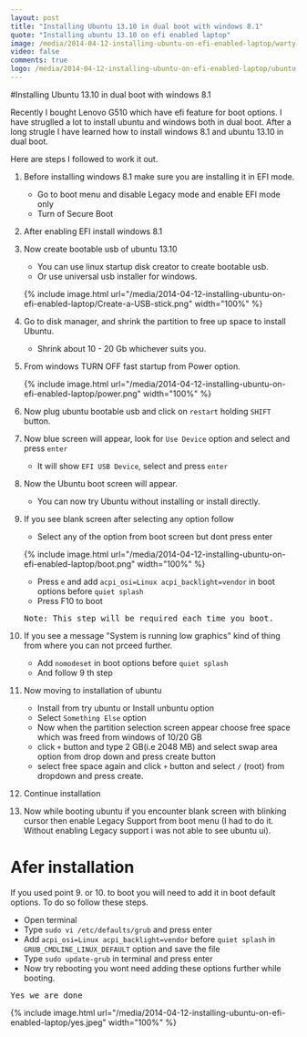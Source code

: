 ```yaml
---
layout: post
title: "Installing Ubuntu 13.10 in dual boot with windows 8.1"
quote: "Installing ubuntu 13.10 on efi enabled laptop"
image: /media/2014-04-12-installing-ubuntu-on-efi-enabled-laptop/warty-final-ubuntud.jpg
video: false
comments: true
logo: /media/2014-04-12-installing-ubuntu-on-efi-enabled-laptop/ubuntu.jpeg
---
```

#Installing Ubuntu 13.10 in dual boot with windows 8.1

Recently I bought Lenovo G510 which have efi feature for boot options. I have struglled a lot to install ubuntu and windows both in dual boot.
After a long strugle I have learned how to install windows 8.1 and ubuntu 13.10 in dual boot.

Here are steps I followed to work it out.

1. Before installing windows 8.1 make sure you are installing it in EFI mode.
	* Go to boot menu and disable Legacy mode and enable EFI mode only
	* Turn of Secure Boot
2. After enabling EFI install windows 8.1
3.	Now create bootable usb of ubuntu 13.10 
	* You can use linux startup disk creator to create bootable usb.
	* Or use universal usb installer for windows.

	{% include image.html url="/media/2014-04-12-installing-ubuntu-on-efi-enabled-laptop/Create-a-USB-stick.png" width="100%" %}


4. Go to disk manager, and shrink the partition to free up space to install Ubuntu.
	* Shrink about 10 - 20 Gb whichever suits you.
5.	From windows TURN OFF fast startup from Power option.
	
	{% include image.html url="/media/2014-04-12-installing-ubuntu-on-efi-enabled-laptop/power.png" width="100%" %}

6. Now plug ubuntu bootable usb and click on `restart` holding `SHIFT` button.
7. Now blue screen will appear, look for `Use Device` option and select and press `enter`
	* It will show `EFI USB Device`, select and press `enter` 
8. Now the Ubuntu boot screen will appear.
	* You can now try Ubuntu without installing or install directly.
9. If you see blank screen after selecting any option follow
	* Select any of the option from boot screen but dont press enter

	{% include image.html url="/media/2014-04-12-installing-ubuntu-on-efi-enabled-laptop/boot.png" width="100%" %}

	* Press `e` and add `acpi_osi=Linux acpi_backlight=vendor` in boot options before `quiet splash`
	* Press F10 to boot
	<pre>Note: This step will be required each time you boot.</pre>
10. If you see a message "System is running low graphics" kind of thing from where you can not prceed further.
	* Add `nomodeset` in boot options before `quiet splash`
	* And follow 9 th step
11. Now moving to installation of ubuntu 
	* Install from try ubuntu or Install unbuntu option
	* Select `Something Else` option
	* Now when the partition selection screen appear choose free space which was freed from windows of 10/20 GB
	* click `+` button and type 2 GB(i.e 2048 MB) and select swap area option from drop down and press create button
	* select free space again and click `+` button and select `/` (root) from dropdown and press create.
12. Continue installation
13. Now while booting ubuntu if you encounter blank screen with blinking cursor then enable Legacy Support from boot menu (I had to do it. Without enabling Legacy support i was not able to see ubuntu ui). 

# Afer installation 
If you used point 9. or 10. to boot you will need to add it in boot default options. To do so follow these steps.

* Open terminal 
* Type `sudo vi /etc/defaults/grub` and press enter
* Add `acpi_osi=Linux acpi_backlight=vendor` before `quiet splash` in `GRUB_CMDLINE_LINUX_DEFAULT` option and save the file
* Type `sudo update-grub` in terminal and press enter
* Now try rebooting you wont need adding these options further while booting.

<pre>Yes we are done</pre>

{% include image.html url="/media/2014-04-12-installing-ubuntu-on-efi-enabled-laptop/yes.jpeg" width="100%" %}


